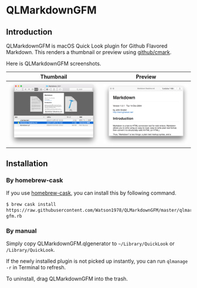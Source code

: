 # QLMarkdownGFM

## Introduction

QLMarkdownGFM is macOS Quick Look plugin for Github Flavored Markdown. This renders a thumbnail or preview using [github/cmark](https://github.com/github/cmark).

Here is QLMarkdownGFM screenshots.

Thumbnail | Preview
-- | --
<img src="https://raw.githubusercontent.com/Watson1978/QLMarkdownGFM/master/images/thumbnail.png" /> | <img src="https://raw.githubusercontent.com/Watson1978/QLMarkdownGFM/master/images/preview.png" />

## Installation

### By homebrew-cask

If you use [homebrew-cask](https://github.com/Homebrew/homebrew-cask), you can install this by following command.

```
$ brew cask install https://raw.githubusercontent.com/Watson1978/QLMarkdownGFM/master/qlmarkdown-gfm.rb
```

### By manual

Simply copy QLMarkdownGFM.qlgenerator to `~/Library/QuickLook` or `/Library/QuickLook`.

If the newly installed plugin is not picked up instantly, you can run `qlmanage -r` in Terminal to refresh.

To uninstall, drag QLMarkdownGFM into the trash.
